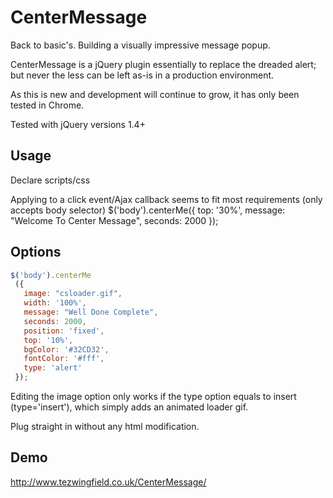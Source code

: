 CenterMessage
=============

Back to basic's. Building a visually impressive message popup.

CenterMessage is a jQuery plugin essentially to replace the dreaded alert; but never the less can be left as-is 
in a production environment.

As this is new and development will continue to grow, it has only been tested in Chrome.

Tested with jQuery versions 1.4+

## Usage

Declare scripts/css

<link href="/css/center-message.css" rel="stylesheet" />
<script src="/scripts/jquery-1.11.0.min.js"></script>
<script src="/scripts/CenterMessage.js"></script>

Applying to a click event/Ajax callback seems to fit most requirements (only accepts body selector)
$('body').centerMe({ top: '30%', message: "Welcome To Center Message", seconds: 2000 });


## Options
```javascript
$('body').centerMe
 ({ 
   image: "csloader.gif",
   width: '100%',
   message: "Well Done Complete", 
   seconds: 2000,
   position: 'fixed',
   top: '10%',
   bgColor: '#32CD32',
   fontColor: '#fff',
   type: 'alert'
 });
 ```
 
 Editing the image option only works if the type option equals to insert (type='insert'), which simply 
 adds an animated loader gif.
 
 Plug straight in without any html modification.
 
 ## Demo
 http://www.tezwingfield.co.uk/CenterMessage/
